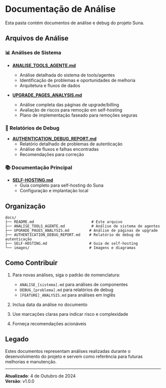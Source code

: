 # Documentação de Análise

Esta pasta contém documentos de análise e debug do projeto Suna.

## Arquivos de Análise

### 📊 Análises de Sistema

- **[ANALISE_TOOLS_AGENTE.md](./ANALISE_TOOLS_AGENTE.md)**
  - Análise detalhada do sistema de tools/agentes
  - Identificação de problemas e oportunidades de melhoria
  - Arquitetura e fluxos de dados

- **[UPGRADE_PAGES_ANALYSIS.md](./UPGRADE_PAGES_ANALYSIS.md)**
  - Análise completa das páginas de upgrade/billing
  - Avaliação de riscos para remoção em self-hosting
  - Plano de implementação faseado para remoções seguras

### 🐛 Relatórios de Debug

- **[AUTHENTICATION_DEBUG_REPORT.md](./AUTHENTICATION_DEBUG_REPORT.md)**
  - Relatório detalhado de problemas de autenticação
  - Análise de fluxos e falhas encontradas
  - Recomendações para correção

### 📚 Documentação Principal

- **[SELF-HOSTING.md](./SELF-HOSTING.md)**
  - Guia completo para self-hosting do Suna
  - Configuração e implantação local

## Organização

```
docs/
├── README.md                          # Este arquivo
├── ANALISE_TOOLS_AGENTE.md            # Análise de sistema de agentes
├── UPGRADE_PAGES_ANALYSIS.md         # Análise de páginas de upgrade
├── AUTHENTICATION_DEBUG_REPORT.md    # Relatório de debug de autenticação
├── SELF-HOSTING.md                   # Guia de self-hosting
└── images/                           # Imagens e diagramas
```

## Como Contribuir

1. Para novas análises, siga o padrão de nomenclatura:
   - `ANALISE_[sistema].md` para análises de componentes
   - `DEBUG_[problema].md` para relatórios de debug
   - `[FEATURE]_ANALYSIS.md` para análises em inglês

2. Inclua data da análise no documento
3. Use marcações claras para indicar risco e complexidade
4. Forneça recomendações acionáveis

## Legado

Estes documentos representam análises realizadas durante o desenvolvimento do projeto e servem como referência para futuras melhorias e manutenção.

---

**Atualizado**: 4 de Outubro de 2024  
**Versão**: v1.0.0
